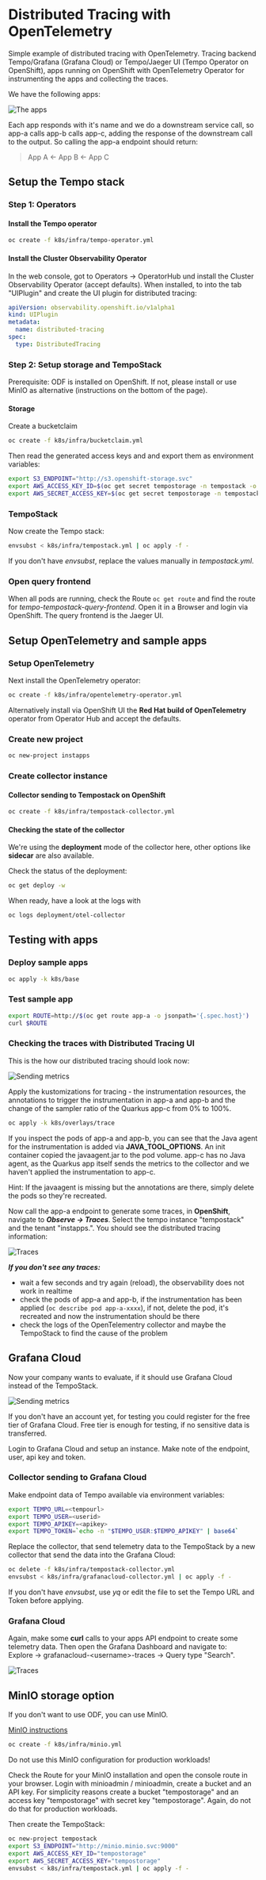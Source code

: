 # Distributed Tracing with OpenTelemetry

Simple example of distributed tracing with OpenTelemetry. Tracing backend Tempo/Grafana (Grafana Cloud) or Tempo/Jaeger UI (Tempo Operator on OpenShift), apps running on OpenShift with OpenTelemetry Operator for instrumenting the apps and collecting the traces.

We have the following apps:

![The apps](./readme/apps.png "The apps")

Each app responds with it's name and we do a downstream service call, so app-a calls app-b calls app-c, adding the response of the downstream call to the output. So calling the app-a endpoint should return:

> App A <- App B <- App C

## Setup the Tempo stack

### Step 1: Operators

#### Install the Tempo operator

```bash
oc create -f k8s/infra/tempo-operator.yml
```

#### Install the Cluster Observability Operator

In the web console, got to Operators -> OperatorHub und install the Cluster Observability Operator (accept defaults). When installed, to into the tab "UIPlugin" and create the UI plugin for distributed tracing:

```yaml
apiVersion: observability.openshift.io/v1alpha1
kind: UIPlugin
metadata:
  name: distributed-tracing
spec:
  type: DistributedTracing
```

### Step 2: Setup storage and TempoStack

Prerequisite: ODF is installed on OpenShift. If not, please install or use MinIO as alternative (instructions on the bottom of the page).

#### Storage

Create a bucketclaim

```bash
oc create -f k8s/infra/bucketclaim.yml
```

Then read the generated access keys and and export them as environment variables:

```bash
export S3_ENDPOINT="http://s3.openshift-storage.svc"
export AWS_ACCESS_KEY_ID=$(oc get secret tempostorage -n tempostack -o jsonpath='{.data.AWS_ACCESS_KEY_ID}' | base64 --decode)
export AWS_SECRET_ACCESS_KEY=$(oc get secret tempostorage -n tempostack -o jsonpath='{.data.AWS_SECRET_ACCESS_KEY}' | base64 --decode)
```

### TempoStack

Now create the Tempo stack: 

```bash
envsubst < k8s/infra/tempostack.yml | oc apply -f -
```

If you don't have _envsubst_, replace the values manually in _tempostack.yml_.

### Open query frontend

When all pods are running, check the Route `oc get route` and find the route for _tempo-tempostack-query-frontend_. Open it in a Browser and login via OpenShift. The query frontend is the Jaeger UI.

## Setup OpenTelemetry and sample apps

### Setup OpenTelemetry

Next install the OpenTelemetry operator:

```bash
oc create -f k8s/infra/opentelemetry-operator.yml
```

Alternatively install via OpenShift UI the **Red Hat build of OpenTelemetry** operator from Operator Hub and accept the defaults.

### Create new project

```bash
oc new-project instapps
```

### Create collector instance

#### Collector sending to Tempostack on OpenShift

```bash
oc create -f k8s/infra/tempostack-collector.yml
```

#### Checking the state of the collector

We're using the **deployment** mode of the collector here, other options like **sidecar** are also available. 

Check the status of the deployment:

```bash
oc get deploy -w
``` 

When ready, have a look at the logs with 

```bash
oc logs deployment/otel-collector
```

## Testing with apps

### Deploy sample apps

```bash
oc apply -k k8s/base
```

### Test sample app

```bash
export ROUTE=http://$(oc get route app-a -o jsonpath='{.spec.host}')
curl $ROUTE
```

### Checking the traces with Distributed Tracing UI

This is the how our distributed tracing should look now:

![Sending metrics](./readme/tempo-tracing-ui.png "Sending metrics to Tempo with Distributed Tracing UI")

Apply the kustomizations for tracing - the instrumentation resources, the annotations to trigger the instrumentation in app-a and app-b and the change of the sampler ratio of the Quarkus app-c from 0% to 100%.

```bash
oc apply -k k8s/overlays/trace
```

If you inspect the pods of app-a and app-b, you can see that the Java agent for the instrumentation is added via **JAVA_TOOL_OPTIONS**. An init container copied the javaagent.jar to the pod volume. app-c has no Java agent, as the Quarkus app itself sends the metrics to the collector and we haven't applied the instrumentation to app-c. 

Hint: If the javaagent is missing but the annotations are there, simply delete the pods so they're recreated.

Now call the app-a endpoint to generate some traces, in **OpenShift**, navigate to ***Observe -> Traces***. Select the tempo instance "tempostack" and the tenant "instapps.". You should see the distributed tracing information:

![Traces](./readme/openshift_tracing_ui.png "Traces in Distributed Tracing UI")

***If you don't see any traces:***
* wait a few seconds and try again (reload), the observability does not work in realtime
* check the pods of app-a and app-b, if the instrumentation has been applied (`oc describe pod app-a-xxxx`), if not, delete the pod, it's recreated and now the instrumentation should be there
* check the logs of the OpenTelementry collector and maybe the TempoStack to find the cause of the problem

## Grafana Cloud

Now your company wants to evaluate, if it should use Grafana Cloud instead of the TempoStack.

![Sending metrics](./readme/tempo-grafana.png "Sending metrics to Grafana / Tempo")

If you don't have an account yet, for testing you could register for the free tier of Grafana Cloud. Free tier is enough for testing, if no sensitive data is transferred.

Login to Grafana Cloud and setup an instance. Make note of the endpoint, user, api key and token.

### Collector sending to Grafana Cloud

Make endpoint data of Tempo available via environment variables:

```bash
export TEMPO_URL=<tempourl>
export TEMPO_USER=<userid>
export TEMPO_APIKEY=<apikey>
export TEMPO_TOKEN=`echo -n "$TEMPO_USER:$TEMPO_APIKEY" | base64`
```

Replace the collector, that send telemetry data to the TempoStack by a new collector that send the data into the Grafana Cloud:

```bash
oc delete -f k8s/infra/tempostack-collector.yml
envsubst < k8s/infra/grafanacloud-collector.yml | oc apply -f -
```

If you don't have *envsubst*, use *yq* or edit the file to set the Tempo URL and Token before applying.

### Grafana Cloud

Again, make some **curl** calls to your apps API endpoint to create some telemetry data. Then open the Grafana Dashboard and navigate to:  
Explore -> grafanacloud-\<username\>-traces -> Query type "Search".

![Traces](./readme/grafana-traces.png "Traces in Grafana UI")

## MinIO storage option

If you don't want to use ODF, you can use MinIO.

[MinIO instructions](https://min.io/docs/minio/kubernetes/upstream/index.html)

```bash
oc create -f k8s/infra/minio.yml
```

Do not use this MinIO configuration for production workloads!

Check the Route for your MinIO installation and open the console route in your browser. Login with minioadmin / minioadmin, create a bucket and an API key. For simplicity reasons create a bucket "tempostorage" and an access key "tempostorage" with secret key "tempostorage". Again, do not do that for production workloads.

Then create the TempoStack:

```bash
oc new-project tempostack
export S3_ENDPOINT="http://minio.minio.svc:9000"
export AWS_ACCESS_KEY_ID="tempostorage"
export AWS_SECRET_ACCESS_KEY="tempostorage"
envsubst < k8s/infra/tempostack.yml | oc apply -f -
```